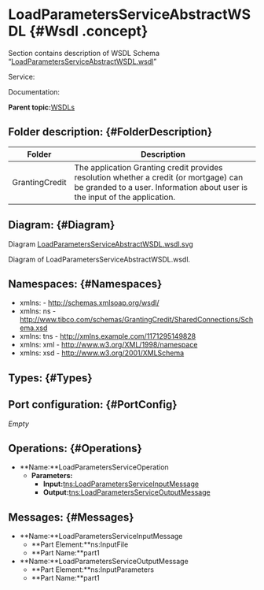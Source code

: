 # LoadParametersServiceAbstractWSDL {#Wsdl .concept}

Section contains description of WSDL Schema “[LoadParametersServiceAbstractWSDL.wsdl](LoadParametersServiceAbstractWSDL.wsdl)”

Service:

Documentation:

**Parent topic:**[WSDLs](../../../../../../modules/demo_Enterprise/dita/projects/GrantingCredit/common/wsdl.md)

## Folder description: {#FolderDescription}

|Folder|Description|
|------|-----------|
|GrantingCredit|The application Granting credit provides resolution whether a credit \(or mortgage\) can be granded to a user. Information about user is the input of the application.|

## Diagram: {#Diagram}

Diagram [LoadParametersServiceAbstractWSDL.wsdl.svg](LoadParametersServiceAbstractWSDL.wsdl.svg)

Diagram of LoadParametersServiceAbstractWSDL.wsdl.

## Namespaces: {#Namespaces}

-   xmlns: - http://schemas.xmlsoap.org/wsdl/
-   xmlns: ns - http://www.tibco.com/schemas/GrantingCredit/SharedConnections/Schema.xsd
-   xmlns: tns - http://xmlns.example.com/1171295149828
-   xmlns: xml - http://www.w3.org/XML/1998/namespace
-   xmlns: xsd - http://www.w3.org/2001/XMLSchema

## Types: {#Types}

## Port configuration: {#PortConfig}

*Empty*

## Operations: {#Operations}

-   **Name:**LoadParametersServiceOperation
    -   **Parameters:**
        -   **Input:**[tns:LoadParametersServiceInputMessage](#Messages)
        -   **Output:**[tns:LoadParametersServiceOutputMessage](#Messages)

## Messages: {#Messages}

-   **Name:**LoadParametersServiceInputMessage
    -   **Part Element:**ns:InputFile
    -   **Part Name:**part1
-   **Name:**LoadParametersServiceOutputMessage
    -   **Part Element:**ns:InputParameters
    -   **Part Name:**part1

